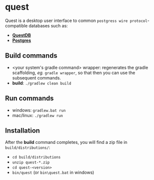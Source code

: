 # quest

Quest is a desktop user interface to common 
`postgress wire protocol`-compatible databases such as:

- [**QuestDB**](https://github.com/questdb/questdb)
- [**Postgres**](https://github.com/postgres/postgres)

## Build commands

- <your system's gradle command> wrapper: regenerates the gradle scaffolding,
  *eg.* `gradle wrapper`, so that then you can use the subsequent commands.
- **build**: `./gradlew clean build`

## Run commands

- windows: `gradlew.bat run`
- mac/linux: `./gradlew run`

## Installation

After the **build** command completes, you will find a zip file in `build/distributions/`:

- `cd build/distributions`
- `unzip quest-*.zip`
- `cd quest-<version>`
- `bin/quest` (or `bin\quest.bat` in windows)
 